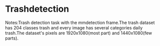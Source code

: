 Trashdetection
================================================
Notes:Trash detection task with the mmdetection frame.The trash dataset has 204 classes trash and every image has several categories daily trash.The dataset's pixels are 1920x1080(most part) and 1440x1080(few parts). 

